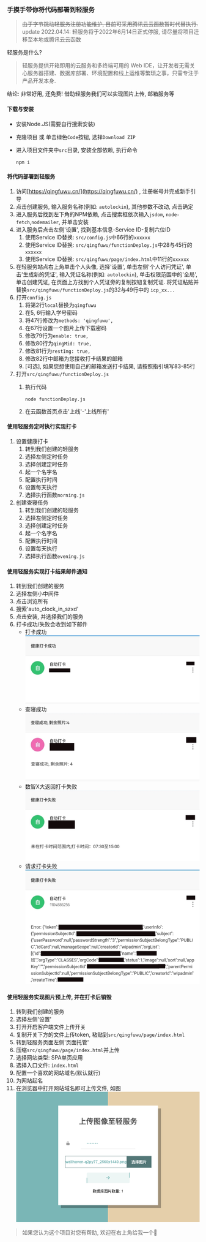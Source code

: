 ### 手摸手带你将代码部署到轻服务

> ~~由于字节跳动轻服务注册功能维护, 目前可采用腾讯云云函数暂时代替执行.~~  
> update 2022.04.14: 轻服务将于2022年6月14日正式停服, 请尽量将项目迁移至本地或腾讯云云函数
> 
轻服务是什么?

> 轻服务提供开箱即用的云服务和多终端可用的 Web IDE，让开发者无需关心服务器搭建、数据库部署、环境配置和线上运维等繁琐之事，只需专注于产品开发本身.

结论: 非常好用, 还免费! 借助轻服务我们可以实现图片上传, 邮箱服务等

#### 下载与安装

- 安装Node.JS(需要自行搜索安装)
- 克隆项目 或 单击绿色`Code`按钮, 选择`Download ZIP`
- 进入项目文件夹中`src`目录, 安装全部依赖, 执行命令
  
  ```shell
  npm i
  ```

#### 将代码部署到轻服务

1. 访问[https://qingfuwu.cn/](https://qingfuwu.cn/) , 注册帐号并完成新手引导
2. 点击创建服务, 输入服务名称(例如: `autolockin`), 其他参数不改动, 点击确定
3. 进入服务后找到左下角的NPM依赖, 点击搜索框依次输入`jsdom`, `node-fetch`,`nodemailer`, 并单击安装
4. 进入服务后点击左侧'设置', 找到基本信息-Service ID-复制六位ID
   1. 使用Service ID替换: `src/config.js`中66行的`xxxxxx`
   2. 使用Service ID替换: `src/qingfuwu/functionDeploy.js`中28与45行的`xxxxxx`
   3. 使用Service ID替换: `src/qingfuwu/page/index.html`中11行的`xxxxxx`
5. 在轻服务站点右上角单击个人头像, 选择'设置', 单击左侧'个人访问凭证', 单击'生成新的凭证', 输入凭证名称(例如: `autolockin`), 单击权限范围中的'全局', 单击创建凭证, 在页面上方找到个人凭证旁的复制按钮复制凭证. 将凭证粘贴并替换`src/qingfuwu/functionDeploy.js`的32与49行中的 `icp_xx...`
6. 打开`config.js`
   1. 将第2行`local`替换为`qingfuwu`
   2. 在5, 6行输入学号密码
   3. 将47行修改为`methods: 'qingfuwu',`
   4. 在67行设置一个图片上传下载密码
   5. 修改79行为`enable: true,`
   6. 修改80行为`qingMid: true,`
   7. 修改81行为`restImg: true,`
   8. 修改82行中邮箱为您接收打卡结果的邮箱
   9. [可选], 如果您想使用自己的邮箱发送打卡结果, 请按照指引填写83-85行
7. 打开`src/qingfuwu/functionDeploy.js`
   1. 执行代码

      ```node
      node functionDeploy.js
      ```

   2. 在云函数首页点击'上线'-'上线所有'

#### 使用轻服务定时执行实现打卡

1. 设置健康打卡
   1. 转到我们创建的轻服务
   2. 选择左侧定时任务
   3. 选择创建定时任务
   4. 起一个名字名
   5. 配置执行时间
   6. 设置每天执行
   7. 选择执行函数`morning.js`
2. 创建查寝任务
   1. 转到我们创建的轻服务
   2. 选择左侧定时任务
   3. 选择创建定时任务
   4. 起一个名字名
   5. 配置执行时间
   6. 设置每天执行
   7. 选择执行函数`evening.js`


#### 使用轻服务实现打卡结果邮件通知

1. 转到我们创建的服务
2. 选择左侧小中间件
3. 点击浏览所有
4. 搜索'auto_clock_in_szxd'
5. 点击安装, 并选择我们的服务
6. 打卡成功/失败会收到如下邮件
   - 打卡成功
     ![打卡成功](./img/打卡成功.jpg)
   - 查寝成功
     ![查寝成功](./img/查寝成功.jpg)
   - 数智X大返回打卡失败
     ![数智X大返回打卡失败](./img/打卡失败原因.jpg)
   - 请求打卡失败
     ![请求打卡失败](./img/打卡失败日志.jpg)

#### 使用轻服务实现图片预上传, 并在打卡后销毁

1. 转到我们创建的服务
2. 选择左侧'设置'
3. 打开开启客户端文件上传开关
4. 复制开关下方的文件上传token, 粘贴到`src/qingfuwu/page/index.html`
5. 转到轻服务页面左侧'页面托管'
6. 压缩`src/qingfuwu/page/index.html`并上传
7. 选择网站类型: SPA单页应用
8. 选择入口文件: `index.html`
9. 配置一个喜欢的网站域名(默认就行)
10. 为网站起名
11. 在浏览器中打开网站域名即可上传文件, 如图
    ![轻服务上传图片](./img/qing_upload.png)

> 如果您认为这个项目对您有帮助, 欢迎在右上角给我一个🌟
